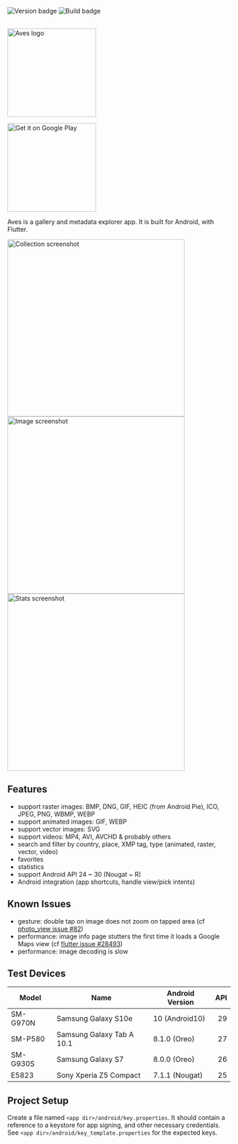 ![Version badge][Version badge]
![Build badge][Build badge]

<br />
<img src="https://raw.githubusercontent.com/deckerst/aves/develop/assets/aves_logo.svg" alt='Aves logo' width="200" />

[<img src="https://play.google.com/intl/en_us/badges/static/images/badges/en_badge_web_generic.png" alt='Get it on Google Play' width="200">](https://play.google.com/store/apps/details?id=deckers.thibault.aves&pcampaignid=pcampaignidMKT-Other-global-all-co-prtnr-py-PartBadge-Mar2515-1)

Aves is a gallery and metadata explorer app. It is built for Android, with Flutter.

<img src="https://raw.githubusercontent.com/deckerst/aves/develop/extra/play/screenshots%20v1.0.0/S10/1-S10-collection.jpg" alt='Collection screenshot' height="400" /><img src="https://raw.githubusercontent.com/deckerst/aves/develop/extra/play/screenshots%20v1.0.0/S10/2-S10-image.jpg" alt='Image screenshot' height="400" /><img src="https://raw.githubusercontent.com/deckerst/aves/develop/extra/play/screenshots%20v1.0.0/S10/5-S10-stats.jpg" alt='Stats screenshot' height="400" />

## Features

- support raster images: BMP, DNG, GIF, HEIC (from Android Pie), ICO, JPEG, PNG, WBMP, WEBP
- support animated images: GIF, WEBP
- support vector images: SVG
- support videos: MP4, AVI, AVCHD & probably others
- search and filter by country, place, XMP tag, type (animated, raster, vector, video)
- favorites
- statistics
- support Android API 24 ~ 30 (Nougat ~ R)
- Android integration (app shortcuts, handle view/pick intents)

## Known Issues

- gesture: double tap on image does not zoom on tapped area (cf [photo_view issue #82](https://github.com/renancaraujo/photo_view/issues/82))
- performance: image info page stutters the first time it loads a Google Maps view (cf [flutter issue #28493](https://github.com/flutter/flutter/issues/28493))
- performance: image decoding is slow

## Test Devices

| Model       | Name                       | Android Version | API |
| ----------- | -------------------------- | --------------- | ---:|
| SM-G970N    | Samsung Galaxy S10e        | 10 (Android10)  | 29  |
| SM-P580     | Samsung Galaxy Tab A 10.1  | 8.1.0 (Oreo)    | 27  |
| SM-G930S    | Samsung Galaxy S7          | 8.0.0 (Oreo)    | 26  |
| E5823       | Sony Xperia Z5 Compact     | 7.1.1 (Nougat)  | 25  |

## Project Setup

Create a file named `<app dir>/android/key.properties`. It should contain a reference to a keystore for app signing, and other necessary credentials. See `<app dir>/android/key_template.properties` for the expected keys.

[Version badge]: https://img.shields.io/github/v/release/deckerst/aves?include_prereleases&sort=semver
[Build badge]: https://img.shields.io/github/workflow/status/deckerst/aves/Release%20on%20tag
